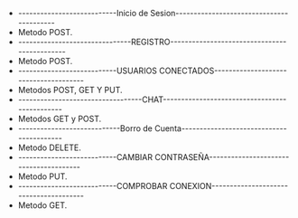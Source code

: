 - ---------------------------Inicio de Sesion-----------------------------------------
- Metodo POST.
- -------------------------------REGISTRO---------------------------------------------
- Metodo POST.
- ---------------------------USUARIOS CONECTADOS--------------------------------------
- Metodos POST, GET Y PUT.
- ----------------------------------CHAT----------------------------------------------
- Metodos GET y POST.
- ----------------------------Borro de Cuenta-----------------------------------------
- Metodo DELETE.
- ---------------------------CAMBIAR CONTRASEÑA---------------------------------------
- Metodo PUT.
- ---------------------------COMPROBAR CONEXION---------------------------------------
- Metodo GET.
